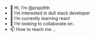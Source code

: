 - 👋 Hi, I’m @prajothh
- 👀 I’m interested in dull stack developer
- 🌱 I’m currently learning react
- 💞️ I’m looking to collaborate on .
- 📫 How to reach me ...

<!---
prajothh/prajothh is a ✨ special ✨ repository because its `README.md` (this file) appears on your GitHub profile.
You can click the Preview link to take a look at your changes.
--->
